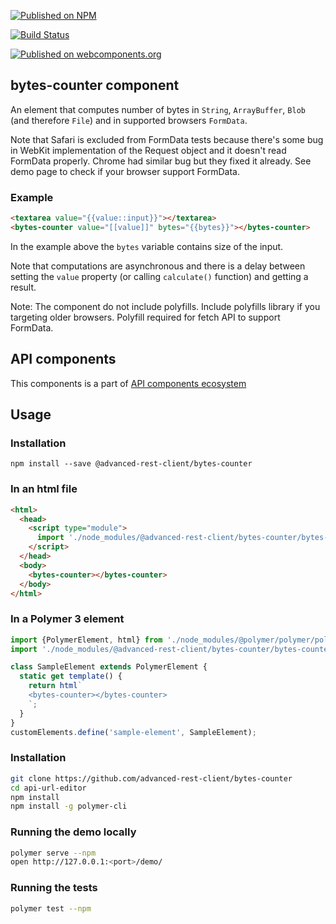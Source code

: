 [![Published on NPM](https://img.shields.io/npm/v/@advanced-rest-client/bytes-counter.svg)](https://www.npmjs.com/package/@advanced-rest-client/bytes-counter)

[![Build Status](https://travis-ci.org/advanced-rest-client/bytes-counter.svg?branch=stage)](https://travis-ci.org/advanced-rest-client/bytes-counter)

[![Published on webcomponents.org](https://img.shields.io/badge/webcomponents.org-published-blue.svg)](https://www.webcomponents.org/element/advanced-rest-client/bytes-counter)


## bytes-counter component

An element that computes number of bytes in `String`, `ArrayBuffer`, `Blob`
(and therefore `File`) and in supported browsers `FormData`.

Note that Safari is excluded from FormData tests because there's some bug in
WebKit implementation of the Request object and it doesn't read FormData
properly. Chrome had similar bug but they fixed it already. See demo page
to check if your browser support FormData.

### Example

```html
<textarea value="{{value::input}}"></textarea>
<bytes-counter value="[[value]]" bytes="{{bytes}}"></bytes-counter>
```

In the example above the `bytes` variable contains size of the input.

Note that computations are asynchronous and there is a delay between setting the
`value` property (or calling `calculate()` function) and getting a result.

Note: The component do not include polyfills. Include polyfills library if you targeting
older browsers. Polyfill required for fetch API to support FormData.


## API components

This components is a part of [API components ecosystem](https://elements.advancedrestclient.com/)

## Usage

### Installation
```
npm install --save @advanced-rest-client/bytes-counter
```

### In an html file

```html
<html>
  <head>
    <script type="module">
      import './node_modules/@advanced-rest-client/bytes-counter/bytes-counter.js';
    </script>
  </head>
  <body>
    <bytes-counter></bytes-counter>
  </body>
</html>
```

### In a Polymer 3 element

```js
import {PolymerElement, html} from './node_modules/@polymer/polymer/polymer-element.js';
import './node_modules/@advanced-rest-client/bytes-counter/bytes-counter.js';

class SampleElement extends PolymerElement {
  static get template() {
    return html`
    <bytes-counter></bytes-counter>
    `;
  }
}
customElements.define('sample-element', SampleElement);
```

### Installation

```sh
git clone https://github.com/advanced-rest-client/bytes-counter
cd api-url-editor
npm install
npm install -g polymer-cli
```

### Running the demo locally

```sh
polymer serve --npm
open http://127.0.0.1:<port>/demo/
```

### Running the tests
```sh
polymer test --npm
```
